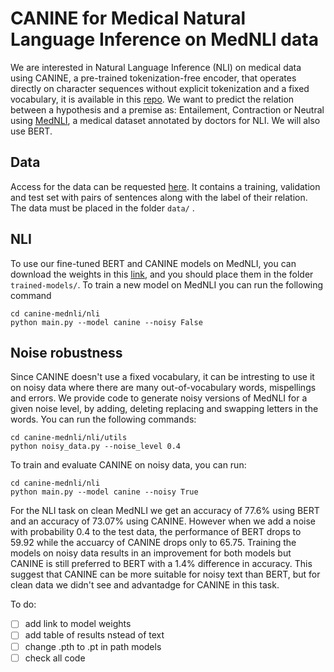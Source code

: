# CANINE for Medical Natural Language Inference on MedNLI data

We are interested in Natural Language Inference (NLI) on medical data using CANINE, a pre-trained tokenization-free encoder, that operates directly on character sequences without explicit tokenization and a fixed vocabulary, it is available in this [repo](https://github.com/google-research/language/tree/master/language/canine). We want to predict the relation between a hypothesis and a premise as:  Entailement, Contraction or Neutral using [MedNLI](https://jgc128.github.io/mednli/), a medical dataset annotated by doctors for NLI. We will also use BERT.

## Data 
Access for the data can be requested [here](https://jgc128.github.io/mednli/). It contains a training, validation and test set with pairs of sentences along with the label of their relation. The data must be placed in the folder `data/` . 

## NLI
To use our fine-tuned BERT and CANINE models on MedNLI, you can download the weights in this [link](), and you should place them in the folder `trained-models/`.
To train a new model on MedNLI you can run the following command
```
cd canine-mednli/nli
python main.py --model canine --noisy False
```

## Noise robustness
Since CANINE doesn't use a fixed vocabulary, it can be intresting to use it on noisy data where there are many out-of-vocabulary words, mispellings and errors. We provide code to generate noisy versions of MedNLI for a given noise level, by adding, deleting replacing and swapping letters in the words. You can run the following commands:

```
cd canine-mednli/nli/utils
python noisy_data.py --noise_level 0.4
```

To train and evaluate CANINE on noisy data, you can run:

```
cd canine-mednli/nli
python main.py --model canine --noisy True 
```

For the NLI task on clean MedNLI we get an accuracy of 77.6% using BERT and an accuracy of 73.07% using CANINE. However when we add a noise with probability 0.4 to the test data, the performance of BERT drops to 59.92 while the accuarcy of CANINE drops only to 65.75. Training the models on noisy data results in an improvement for both models but CANINE is still preferred to BERT with a 1.4% difference in accuracy. This suggest that CANINE can be more suitable for noisy text than BERT, but for clean data we didn't see and advantadge for CANINE in this task.

To do: 
 - [ ] add link to model weights
 - [ ] add table of results nstead of text
 - [ ] change .pth to .pt in path models
 - [ ] check all code